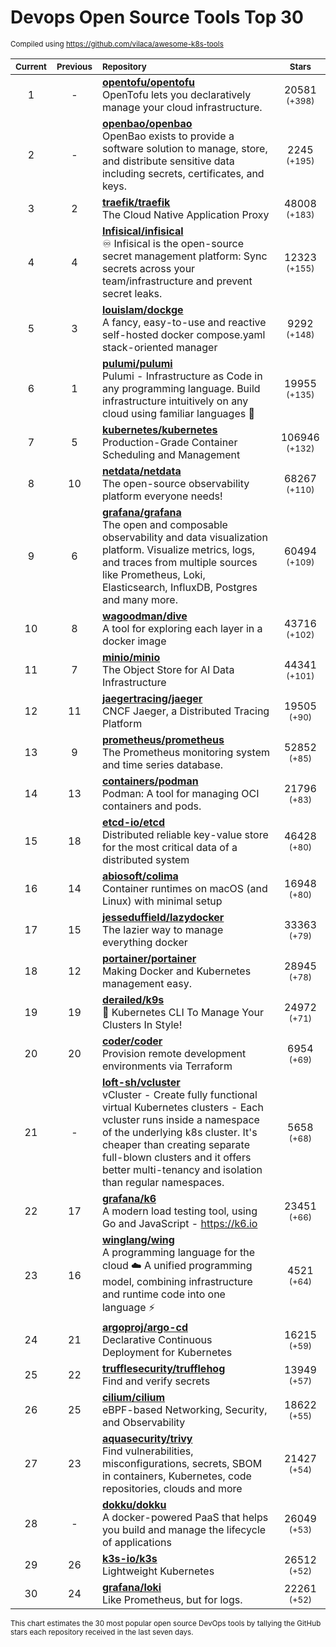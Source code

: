 # Devops Open Source Tools Top 30
<sup>Compiled using https://github.com/vilaca/awesome-k8s-tools</sup>
<div align="center">

|<sub>Current</sub>|<sub>Previous</sub>|<sub>Repository</sub>|<sub>Stars</sub>|
|:---:|:---:|:---|:---:|
|1|-|[**opentofu/opentofu**](https://github.com/opentofu/opentofu)<br/>OpenTofu lets you declaratively manage your cloud infrastructure.|20581 <sup>(+398)</sup>|
|2|-|[**openbao/openbao**](https://github.com/openbao/openbao)<br/>OpenBao exists to provide a software solution to manage, store, and distribute sensitive data including secrets, certificates, and keys.|2245 <sup>(+195)</sup>|
|3|2|[**traefik/traefik**](https://github.com/traefik/traefik)<br/>The Cloud Native Application Proxy|48008 <sup>(+183)</sup>|
|4|4|[**Infisical/infisical**](https://github.com/Infisical/infisical)<br/>♾ Infisical is the open-source secret management platform: Sync secrets across your team/infrastructure and prevent secret leaks.|12323 <sup>(+155)</sup>|
|5|3|[**louislam/dockge**](https://github.com/louislam/dockge)<br/>A fancy, easy-to-use and reactive self-hosted docker compose.yaml stack-oriented manager|9292 <sup>(+148)</sup>|
|6|1|[**pulumi/pulumi**](https://github.com/pulumi/pulumi)<br/>Pulumi - Infrastructure as Code in any programming language. Build infrastructure intuitively on any cloud using familiar languages 🚀|19955 <sup>(+135)</sup>|
|7|5|[**kubernetes/kubernetes**](https://github.com/kubernetes/kubernetes)<br/>Production-Grade Container Scheduling and Management|106946 <sup>(+132)</sup>|
|8|10|[**netdata/netdata**](https://github.com/netdata/netdata)<br/>The open-source observability platform everyone needs!|68267 <sup>(+110)</sup>|
|9|6|[**grafana/grafana**](https://github.com/grafana/grafana)<br/>The open and composable observability and data visualization platform. Visualize metrics, logs, and traces from multiple sources like Prometheus, Loki, Elasticsearch, InfluxDB, Postgres and many more. |60494 <sup>(+109)</sup>|
|10|8|[**wagoodman/dive**](https://github.com/wagoodman/dive)<br/>A tool for exploring each layer in a docker image|43716 <sup>(+102)</sup>|
|11|7|[**minio/minio**](https://github.com/minio/minio)<br/>The Object Store for AI Data Infrastructure|44341 <sup>(+101)</sup>|
|12|11|[**jaegertracing/jaeger**](https://github.com/jaegertracing/jaeger)<br/>CNCF Jaeger, a Distributed Tracing Platform|19505 <sup>(+90)</sup>|
|13|9|[**prometheus/prometheus**](https://github.com/prometheus/prometheus)<br/>The Prometheus monitoring system and time series database.|52852 <sup>(+85)</sup>|
|14|13|[**containers/podman**](https://github.com/containers/podman)<br/>Podman: A tool for managing OCI containers and pods.|21796 <sup>(+83)</sup>|
|15|18|[**etcd-io/etcd**](https://github.com/etcd-io/etcd)<br/>Distributed reliable key-value store for the most critical data of a distributed system|46428 <sup>(+80)</sup>|
|16|14|[**abiosoft/colima**](https://github.com/abiosoft/colima)<br/>Container runtimes on macOS (and Linux) with minimal setup|16948 <sup>(+80)</sup>|
|17|15|[**jesseduffield/lazydocker**](https://github.com/jesseduffield/lazydocker)<br/>The lazier way to manage everything docker|33363 <sup>(+79)</sup>|
|18|12|[**portainer/portainer**](https://github.com/portainer/portainer)<br/>Making Docker and Kubernetes management easy.|28945 <sup>(+78)</sup>|
|19|19|[**derailed/k9s**](https://github.com/derailed/k9s)<br/>🐶 Kubernetes CLI To Manage Your Clusters In Style!|24972 <sup>(+71)</sup>|
|20|20|[**coder/coder**](https://github.com/coder/coder)<br/>Provision remote development environments via Terraform|6954 <sup>(+69)</sup>|
|21|-|[**loft-sh/vcluster**](https://github.com/loft-sh/vcluster)<br/>vCluster - Create fully functional virtual Kubernetes clusters - Each vcluster runs inside a namespace of the underlying k8s cluster. It's cheaper than creating separate full-blown clusters and it offers better multi-tenancy and isolation than regular namespaces.|5658 <sup>(+68)</sup>|
|22|17|[**grafana/k6**](https://github.com/grafana/k6)<br/>A modern load testing tool, using Go and JavaScript - https://k6.io|23451 <sup>(+66)</sup>|
|23|16|[**winglang/wing**](https://github.com/winglang/wing)<br/>A programming language for the cloud ☁️ A unified programming model, combining infrastructure and runtime code into one language ⚡|4521 <sup>(+64)</sup>|
|24|21|[**argoproj/argo-cd**](https://github.com/argoproj/argo-cd)<br/>Declarative Continuous Deployment for Kubernetes|16215 <sup>(+59)</sup>|
|25|22|[**trufflesecurity/trufflehog**](https://github.com/trufflesecurity/trufflehog)<br/>Find and verify secrets|13949 <sup>(+57)</sup>|
|26|25|[**cilium/cilium**](https://github.com/cilium/cilium)<br/>eBPF-based Networking, Security, and Observability|18622 <sup>(+55)</sup>|
|27|23|[**aquasecurity/trivy**](https://github.com/aquasecurity/trivy)<br/>Find vulnerabilities, misconfigurations, secrets, SBOM in containers, Kubernetes, code repositories, clouds and more|21427 <sup>(+54)</sup>|
|28|-|[**dokku/dokku**](https://github.com/dokku/dokku)<br/>A docker-powered PaaS that helps you build and manage the lifecycle of applications|26049 <sup>(+53)</sup>|
|29|26|[**k3s-io/k3s**](https://github.com/k3s-io/k3s)<br/>Lightweight Kubernetes|26512 <sup>(+52)</sup>|
|30|24|[**grafana/loki**](https://github.com/grafana/loki)<br/>Like Prometheus, but for logs.|22261 <sup>(+52)</sup>|


</div>

<sub>This chart estimates the 30 most popular open source DevOps tools by tallying the GitHub stars each repository received in the last seven days.</sub>
